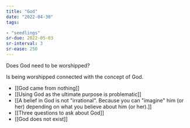 ```yaml
---
title: "God"
date: "2022-04-30"
tags:

- "seedlings"
sr-due: 2022-05-03
sr-interval: 3
sr-ease: 250
---
```

Does God need to be worshipped?

Is being worshipped connected with the concept of God.

- [[God came from nothing]]
- [[Using God as the ultimate purpose is problematic]]
- [[A belief in God is not "irrational". Because you can "imagine" him (or her) depending on what you believe about him (or her).]]
- [[Three questions to ask about God]]
- [[God does not exist]]

